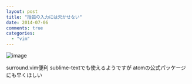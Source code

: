 ```yaml
---
layout: post
title: "括弧の入力には欠かせない"
date: 2014-07-06
comments: true
categories:
  - "vim"
---
```


![image](http://i.gyazo.com/b1e2f9fd3623adf1a00afaf738c900de.gif)

surround.vim便利
sublime-textでも使えるようですが
atomの公式パッケージにも早くほしい
